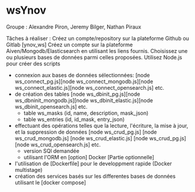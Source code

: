 # wsYnov

Groupe : Alexandre Piron, Jeremy Bilger, Nathan Piraux

Tâches à réaliser :
Créez un compte/repository sur la plateforme Github ou Gitlab   [ynov_ws]
Créez un compte sur la plateforme Aiven/Mongodb/Elasticsearch en utilisant les liens fournis.
Choisissez une ou plusieurs bases de données parmi celles proposées.
Utilisez Node.js pour créer des scripts
  - connexion aux bases de données sélectionnées:  [node ws_connect_pg.js][node ws_connect_mongodb.js][node ws_connect_elastic.js][node ws_connect_opensearch.js] etc.
  - de création des tables [node ws_dbinit_pg.js][node ws_dbninit_mongodb.js][node ws_dbinit_elastic.js][node ws_dbinit_opensearch.js] etc.
    - table ws_masks (id, name, description, mask_json)
    - table ws_entries (id, id_mask, entry_json)
  - effectuant des opérations telles que la lecture, l'écriture, la mise à jour, et la suppression de données [node ws_crud_pg.js] [node ws_crud_mongodb.js] [node ws_crud_elastic.js] [node ws_crud_pg.js][node ws_crud_opensearch.js] etc.
    - version SQl demandée
    - utilisant l'ORM   en [option]
Docker [Partie optionnelle]
  - l'utilisation de [Dockerfile] pour le developpment rapide (Docker multistage)
  - création des services basés sur les differentes bases de données utilisant le [docker compose]
